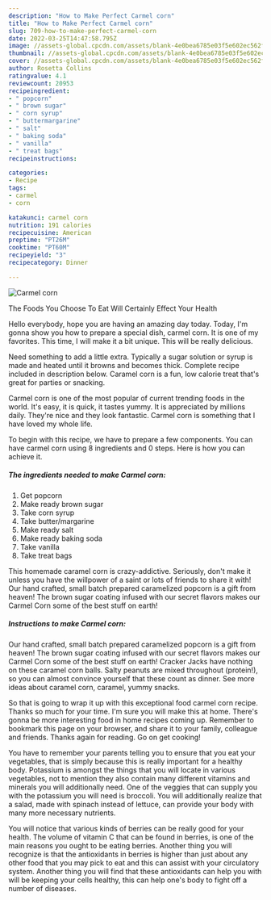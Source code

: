```yaml
---
description: "How to Make Perfect Carmel corn"
title: "How to Make Perfect Carmel corn"
slug: 709-how-to-make-perfect-carmel-corn
date: 2022-03-25T14:47:58.795Z
image: //assets-global.cpcdn.com/assets/blank-4e0bea6785e03f5e602ec562f230caae08da540cada707380b4fe1bbebba43da.png
thumbnail: //assets-global.cpcdn.com/assets/blank-4e0bea6785e03f5e602ec562f230caae08da540cada707380b4fe1bbebba43da.png
cover: //assets-global.cpcdn.com/assets/blank-4e0bea6785e03f5e602ec562f230caae08da540cada707380b4fe1bbebba43da.png
author: Rosetta Collins
ratingvalue: 4.1
reviewcount: 20953
recipeingredient:
- " popcorn"
- " brown sugar"
- " corn syrup"
- " buttermargarine"
- " salt"
- " baking soda"
- " vanilla"
- " treat bags"
recipeinstructions:

categories:
- Recipe
tags:
- carmel
- corn

katakunci: carmel corn 
nutrition: 191 calories
recipecuisine: American
preptime: "PT26M"
cooktime: "PT60M"
recipeyield: "3"
recipecategory: Dinner

---
```



![Carmel corn](//assets-global.cpcdn.com/assets/blank-4e0bea6785e03f5e602ec562f230caae08da540cada707380b4fe1bbebba43da.png)

The Foods You Choose To Eat Will Certainly Effect Your Health

Hello everybody, hope you are having an amazing day today. Today, I'm gonna show you how to prepare a special dish, carmel corn. It is one of my favorites. This time, I will make it a bit unique. This will be really delicious.

Need something to add a little extra. Typically a sugar solution or syrup is made and heated until it browns and becomes thick. Complete recipe included in description below. Caramel corn is a fun, low calorie treat that&#39;s great for parties or snacking.

Carmel corn is one of the most popular of current trending foods in the world. It's easy, it is quick, it tastes yummy. It is appreciated by millions daily. They're nice and they look fantastic. Carmel corn is something that I have loved my whole life.


To begin with this recipe, we have to prepare a few components. You can have carmel corn using 8 ingredients and 0 steps. Here is how you can achieve it.

<!--inarticleads1-->

##### The ingredients needed to make Carmel corn:

1. Get  popcorn
1. Make ready  brown sugar
1. Take  corn syrup
1. Take  butter/margarine
1. Make ready  salt
1. Make ready  baking soda
1. Take  vanilla
1. Take  treat bags


This homemade caramel corn is crazy-addictive. Seriously, don&#39;t make it unless you have the willpower of a saint or lots of friends to share it with! Our hand crafted, small batch prepared caramelized popcorn is a gift from heaven! The brown sugar coating infused with our secret flavors makes our Carmel Corn some of the best stuff on earth! 

<!--inarticleads2-->

##### Instructions to make Carmel corn:



Our hand crafted, small batch prepared caramelized popcorn is a gift from heaven! The brown sugar coating infused with our secret flavors makes our Carmel Corn some of the best stuff on earth! Cracker Jacks have nothing on these caramel corn balls. Salty peanuts are mixed throughout (protein!), so you can almost convince yourself that these count as dinner. See more ideas about caramel corn, caramel, yummy snacks. 

So that is going to wrap it up with this exceptional food carmel corn recipe. Thanks so much for your time. I'm sure you will make this at home. There's gonna be more interesting food in home recipes coming up. Remember to bookmark this page on your browser, and share it to your family, colleague and friends. Thanks again for reading. Go on get cooking!

You have to remember your parents telling you to ensure that you eat your vegetables, that is simply because this is really important for a healthy body. Potassium is amongst the things that you will locate in various vegetables, not to mention they also contain many different vitamins and minerals you will additionally need. One of the veggies that can supply you with the potassium you will need is broccoli. You will additionally realize that a salad, made with spinach instead of lettuce, can provide your body with many more necessary nutrients.

You will notice that various kinds of berries can be really good for your health. The volume of vitamin C that can be found in berries, is one of the main reasons you ought to be eating berries. Another thing you will recognize is that the antioxidants in berries is higher than just about any other food that you may pick to eat and this can assist with your circulatory system. Another thing you will find that these antioxidants can help you with will be keeping your cells healthy, this can help one's body to fight off a number of diseases.
